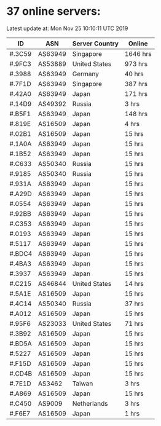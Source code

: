 # 37 online servers:

Latest update at: Mon Nov 25 10:10:11 UTC 2019

| ID | ASN | Server Country | Online |
| -- | --- | -------------- | ------ |
| #.3C59 | AS63949 | Singapore | 1646 hrs |
| #.9FC3 | AS53889 | United States | 973 hrs |
| #.3988 | AS63949 | Germany | 40 hrs |
| #.7F1D | AS63949 | Singapore | 387 hrs |
| #.42A0 | AS63949 | Japan | 171 hrs |
| #.14D9 | AS49392 | Russia | 3 hrs |
| #.B5F1 | AS63949 | Japan | 148 hrs |
| #.819E | AS16509 | Japan | 4 hrs |
| #.02B1 | AS16509 | Japan | 15 hrs |
| #.1A0A | AS63949 | Japan | 15 hrs |
| #.1B52 | AS63949 | Japan | 15 hrs |
| #.C633 | AS50340 | Russia | 15 hrs |
| #.9185 | AS50340 | Russia | 15 hrs |
| #.931A | AS63949 | Japan | 15 hrs |
| #.A29D | AS63949 | Japan | 15 hrs |
| #.0554 | AS63949 | Japan | 15 hrs |
| #.92BB | AS63949 | Japan | 15 hrs |
| #.C353 | AS63949 | Japan | 15 hrs |
| #.0193 | AS63949 | Japan | 15 hrs |
| #.5117 | AS63949 | Japan | 15 hrs |
| #.BDC4 | AS63949 | Japan | 15 hrs |
| #.4BA3 | AS63949 | Japan | 15 hrs |
| #.3937 | AS63949 | Japan | 15 hrs |
| #.C215 | AS46844 | United States | 14 hrs |
| #.5A1E | AS16509 | Japan | 15 hrs |
| #.4C14 | AS50340 | Russia | 37 hrs |
| #.A012 | AS16509 | Japan | 15 hrs |
| #.95F6 | AS23033 | United States | 71 hrs |
| #.3B92 | AS16509 | Japan | 15 hrs |
| #.BD5A | AS16509 | Japan | 15 hrs |
| #.5227 | AS16509 | Japan | 15 hrs |
| #.F15D | AS16509 | Japan | 15 hrs |
| #.CD4B | AS16509 | Japan | 15 hrs |
| #.7E1D | AS3462 | Taiwan | 3 hrs |
| #.A869 | AS16509 | Japan | 15 hrs |
| #.C450 | AS9009 | Netherlands | 3 hrs |
| #.F6E7 | AS16509 | Japan | 1 hrs |

